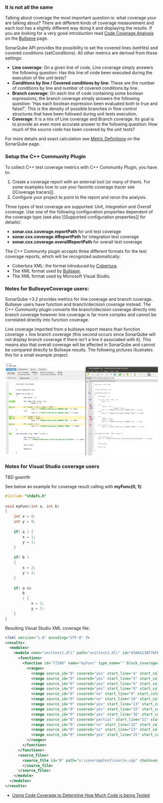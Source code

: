 ### It is not all the same

Talking about coverage the most important question is: what coverage your are talking about? There are different kinds of coverage measurement and each tool has a slightly different way doing it and displaying the results. If you are looking for a very good introduction read [Code Coverage Analysis](http://www.bullseye.com/coverage.html) on the [Bullseye](http://www.bullseye.com) page.

SonarQube API provides the possibility to set the covered lines (setHits) and covered conditions (setConditions). All other metrics are derived from these settings:

* __Line coverage__: On a given line of code, Line coverage simply answers the following question: Has this line of code been executed during the execution of the unit tests?
* __Conditions by line / Covered conditions by line__: These are the number of conditions by line and number of covered conditions by line.
* __Branch coverage__: On each line of code containing some boolean expressions, the branch coverage simply answers the following question: 'Has each boolean expression been evaluated both to true and false?'. This is the density of possible branches in flow control structures that have been followed during unit tests execution.
* __Coverage__: It is a mix of Line coverage and Branch coverage. Its goal is to provide an even more accurate answer to the following question: How much of the source code has been covered by the unit tests?

For more details and exact calculation see [Metric Definitions](http://docs.codehaus.org/display/SONAR/Metric+definitions#Metricdefinitions-Tests) on the SonarQube page.

### Setup the C++ Community Plugin

To collect C++ test coverage metrics with C++ Community Plugin, you have to:

1. Create a coverage report with an external tool (or many of them). For some examples how to use your favorite coverage tracer see [[Coverage tracers]].
2. Configure your project to point to the report and rerun the analysis.

Three types of test coverage are supported:  _Unit_, _Integration_ and _Overall_ coverage. Use one of the following configuration properties dependent of the coverage type (see also [[Supported configuration properties]] for details):

* **sonar.cxx.coverage.reportPath** for unit test coverage
* **sonar.cxx.coverage.itReportPath** for integration test coverage
* **sonar.cxx.coverage.overallReportPath** for overall test coverage

The C++ Community plugin accepts three different formats for the test coverage reports, which will be recognized automatically:

* Cobertura XML: the format introduced by [Cobertura](http://cobertura.github.io/cobertura/).
* The XML format used by [Bullseye](http://www.bullseye.com/).
* The XML format used by Microsoft Visual Studio.

### Notes for BullseyeCoverage users:
SonarQube <3.2 provides metrics for line coverage and branch coverage. Bullseye users have function and branch/decision coverage instead. The C++ Community plugin converts the branch/decision coverage directly into branch coverage however line coverage is far more complex and cannot be correlated directly into function coverage.

Line coverage imported from a bullseye report means than function coverage + line branch coverage (this second occurs since SonarQube will not display branch coverage if there isn't a line it associated with it). This means also that overall coverage will be affected in SonarQube and cannot be compared directly to Bullseye results. The following pictures illustrates this for a small example project.

![Coverage visualisation for Bullseye users](images/CovBrowser.png)

### Notes for Visual Studio coverage users

TBD guwirth

See below an example for coverage result calling with **myFunc(0, 1)**:

```C++
#include "stdafx.h"

void myFunc(int a, int b)
{
	int x = 0;
	int y = 0;

	if( a ) {
		x = 1;
		y = 1;
	}

	if( b )
	{
		x = 2;
		y = 2;
	}

	if( a &&
		b
		) {
			x = 3;
			y = 3;
	}
}
```
Resulting Visual Studio XML coverage file:

```XML
<?xml version="1.0" encoding="UTF-8" ?>
<results>
  <modules>
    <module name="unittest1.dll" path="unittest1.dll" id="93AA4138F7AFB24C91DC9614B700B83C07000000" block_coverage="72.73" line_coverage="68.75" blocks_covered="8" blocks_not_covered="3" lines_covered="11" lines_partially_covered="1" lines_not_covered="4">
      <functions>
        <function id="77200" name="myFunc" type_name="" block_coverage="62.50" line_coverage="61.54" blocks_covered="5" blocks_not_covered="3" lines_covered="8" lines_partially_covered="1" lines_not_covered="4">
          <ranges>
            <range source_id="0" covered="yes" start_line="4" start_column="0" end_line="4" end_column="0" />
            <range source_id="0" covered="yes" start_line="5" start_column="0" end_line="5" end_column="0" />
            <range source_id="0" covered="yes" start_line="6" start_column="0" end_line="6" end_column="0" />
            <range source_id="0" covered="yes" start_line="8" start_column="0" end_line="8" end_column="0" />
            <range source_id="0" covered="no" start_line="9" start_column="0" end_line="9" end_column="0" />
            <range source_id="0" covered="no" start_line="10" start_column="0" end_line="10" end_column="0" />
            <range source_id="0" covered="yes" start_line="13" start_column="0" end_line="13" end_column="0" />
            <range source_id="0" covered="yes" start_line="15" start_column="0" end_line="15" end_column="0" />
            <range source_id="0" covered="yes" start_line="16" start_column="0" end_line="16" end_column="0" />
            <range source_id="0" covered="partial" start_line="21" start_column="0" end_line="21" end_column="0" />
            <range source_id="0" covered="no" start_line="22" start_column="0" end_line="22" end_column="0" />
            <range source_id="0" covered="no" start_line="23" start_column="0" end_line="23" end_column="0" />
            <range source_id="0" covered="yes" start_line="25" start_column="0" end_line="25" end_column="0" />
          </ranges>
        </function>
      </functions>
      <source_files>
        <source_file id="0" path="x:\coveragetest\source.cpp" checksum_type="MD5" checksum="8A4EC27BE0FE2BCE77401F836581836D">
        </source_file>
      </source_files>
    </module>
  </modules>
</results>
```

* [Using Code Coverage to Determine How Much Code is being Tested](http://msdn.microsoft.com/de-de/library/dd537628.aspx)